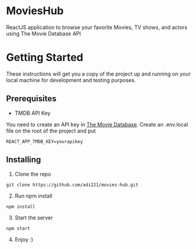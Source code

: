 # MoviesHub

ReactJS application to browse your favorite Movies, TV shows, and actors using The Movie Database API

# Getting Started

These instructions will get you a copy of the project up and running on your local machine for development and testing purposes.

## Prerequisites

- TMDB API Key

You need to create an API key in [The Movie Database](https://www.themoviedb.org/documentation/api). Create an .env.local file on the root of the project and put

`REACT_APP_TMDB_KEY=yourapikey`

## Installing

1. Clone the repo

```
git clone https://github.com/adi221/movies-hub.git
```

2. Run npm install

```
npm install
```

3. Start the server

```
npm start
```

4. Enjoy :)
